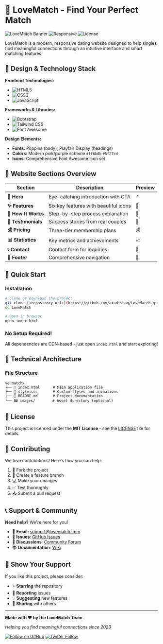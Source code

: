 # 💖 LoveMatch - Find Your Perfect Match

![LoveMatch Banner](https://img.shields.io/badge/LoveMatch-Dating%20Platform-ff6b6b?style=for-the-badge&logo=heart&logoColor=white)
![Responsive](https://img.shields.io/badge/Responsive-Yes-5f27cd?style=for-the-badge)
![License](https://img.shields.io/badge/License-MIT-blue?style=for-the-badge)

LoveMatch is a modern, responsive dating website designed to help singles find meaningful connections through an intuitive interface and smart matching features.

## 🎨 Design & Technology Stack

**Frontend Technologies:**
- ![HTML5](https://img.shields.io/badge/HTML5-E34F26?style=flat&logo=html5&logoColor=white)
- ![CSS3](https://img.shields.io/badge/CSS3-1572B6?style=flat&logo=css3&logoColor=white)
- ![JavaScript](https://img.shields.io/badge/JavaScript-F7DF1E?style=flat&logo=javascript&logoColor=black)

**Frameworks & Libraries:**
- ![Bootstrap](https://img.shields.io/badge/Bootstrap-5.3.0-7952B3?style=flat&logo=bootstrap&logoColor=white)
- ![Tailwind CSS](https://img.shields.io/badge/Tailwind_CSS-2.2.19-38B2AC?style=flat&logo=tailwind-css&logoColor=white)
- ![Font Awesome](https://img.shields.io/badge/Font_Awesome-6.0.0-528DD7?style=flat&logo=font-awesome&logoColor=white)

**Design Elements:**
- **Fonts**: Poppins (body), Playfair Display (headings)
- **Colors**: Modern pink/purple scheme `#ff6b6b` `#5f27cd`
- **Icons**: Comprehensive Font Awesome icon set

## 📱 Website Sections Overview

| Section | Description | Preview |
|---------|-------------|---------|
| **🎯 Hero** | Eye-catching introduction with CTA | ⭐ |
| **✨ Features** | Six key features with beautiful icons | 💫 |
| **🔄 How It Works** | Step-by-step process explanation | 🔄 |
| **🌟 Testimonials** | Success stories from real couples | 🌟 |
| **💰 Pricing** | Three-tier membership plans | 💰 |
| **📊 Statistics** | Key metrics and achievements | 📈 |
| **📞 Contact** | Contact form for inquiries | 📧 |
| **🦶 Footer** | Comprehensive navigation | 🔗 |

## 🚀 Quick Start

### Installation
```bash
# Clone or download the project
git clone [<repository-url>](https://github.com/axadishaq/LoveMatch.git)
cd LoveMatch

# Open in browser
open index.html
```

### No Setup Required!
All dependencies are CDN-based - just open `index.html` and start exploring!

## 🔧 Technical Architecture

### File Structure
```
ve match/
├── 📄 index.html      # Main application file
├── 🎨 style.css       # Custom styles and animations
├── 📖 README.md       # Project documentation
└── 🖼️ images/        # Asset directory (optional)
```

## 📝 License

This project is licensed under the **MIT License** - see the [LICENSE](LICENSE) file for details.

## 🤝 Contributing

We love contributions! Here's how you can help:

1. 🍴 Fork the project
2. 🌿 Create a feature branch
3. 💻 Make your changes
4. ✅ Test thoroughly
5. 📤 Submit a pull request

## 📞 Support & Community

**Need help?** We're here for you!

- 📧 **Email**: support@lovematch.com
- 🐛 **Issues**: [GitHub Issues](https://github.com/axadishaq/lovematch/issues)
- 💬 **Discussions**: [Community Forum](https://github.com/axadishaq/lovematch/discussions)
- 📚 **Documentation**: [Wiki](https://github.com/axadishaq/lovematch/wiki)

## 🌟 Show Your Support

If you like this project, please consider:

- ⭐ **Starring** the repository
- 🐛 **Reporting** issues
- 💡 **Suggesting** new features
- 📢 **Sharing** with others

---

**Made with ❤️ by the LoveMatch Team**

*Helping you find meaningful connections since 2023*

[![Follow on GitHub](https://img.shields.io/github/followers/axadishaq?style=social)](https://github.com/axadishaq)
[![Twitter Follow](https://img.shields.io/twitter/follow/axadishaq?style=social)](https://twitter.com/axadishaq)



